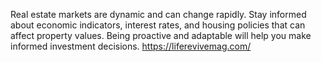 Real estate markets are dynamic and can change rapidly. Stay informed about economic indicators, interest rates, and housing policies that can affect property values. Being proactive and adaptable will help you make informed investment decisions.
<a href="https://liferevivemag.com/">https://liferevivemag.com/</a>
